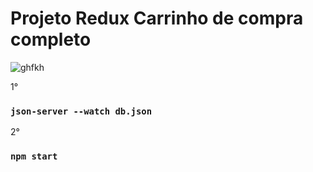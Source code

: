 # Projeto Redux Carrinho de compra completo

![ghfkh](https://user-images.githubusercontent.com/73972922/165658859-bca11b3c-ff70-4081-b831-d004bb3b4f97.gif)

1°
### `json-server --watch db.json`

2°
### `npm start`
